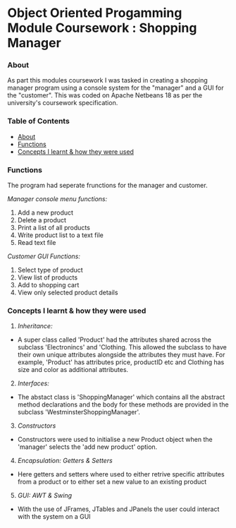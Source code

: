 # Object Oriented Progamming Module Coursework : Shopping Manager
  
### About
As part this modules coursework I was tasked in creating a shopping manager program using a console system for the "manager" and a GUI for the "customer". This was coded on Apache Netbeans 18 as per the university's coursework specification.

### Table of Contents
- [About](#About)
- [Functions](#Functions)
- [Concepts I learnt & how they were used](#Concepts-I-learnt-&-how-they-were-used)

### Functions
The program had seperate frunctions for the manager and customer.

<i>Manager console menu functions:</i>
1. Add a new product
2. Delete a product
3. Print a list of all products
4. Write product list to a text file
5. Read text file

<i>Customer GUI Functions:</i>
1. Select type of product 
2. View list of products 
3. Add to shopping cart
4. View only selected product details

### Concepts I learnt & how they were used
1. <i>Inheritance:</i>
- A super class called 'Product' had the attributes shared across the subclass 'Electronincs' and 'Clothing. This allowed the subclass to have their own unique attributes alongside the attributes they must have. For example, 'Product' has attributes price, productID etc and Clothing has size and color as additional attributes.
2. <i>Interfaces:</i>
- The abstact class is 'ShoppingManager' which contains all the abstract method   declarations and the body for these methods are provided in the subclass 'WestminsterShoppingManager'.
3. <i>Constructors</i>
- Constructors were used to initialise a new Product object when the 'manager' selects the 'add new product' option.
4. <i>Encapsulation: Getters & Setters</i>
- Here getters and setters where used to either retrive specific attributes from a product or to either set a new value to an existing product
5. <i>GUI: AWT & Swing</i>
- With the use of JFrames, JTables and JPanels the user could interact with the system on a GUI

